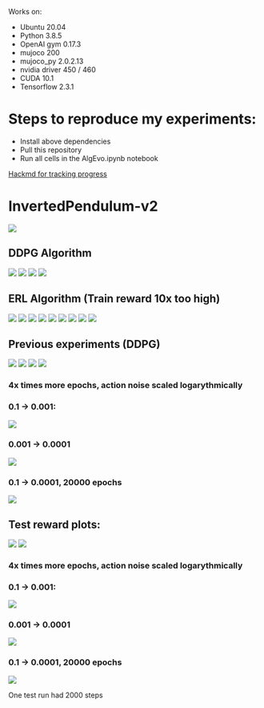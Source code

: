 Works on:
- Ubuntu 20.04
- Python 3.8.5
- OpenAI gym 0.17.3
- mujoco 200
- mujoco_py 2.0.2.13
- nvidia driver 450 / 460
- CUDA 10.1
- Tensorflow 2.3.1

# Steps to reproduce my experiments:
- Install above dependencies
- Pull this repository
- Run all cells in the AlgEvo.ipynb notebook

[Hackmd for tracking progress](https://hackmd.io/NUtcNODST3SHuBCEYfpFUg?view)

# InvertedPendulum-v2
![](imgs/InvertedPendulum-v2.png)

## DDPG Algorithm
![](imgs/DDPG/InvertedPendulum-v2/train_reward_test2-pt1.jpg)
![](imgs/DDPG/InvertedPendulum-v2/test_reward_test2-pt1.jpg)
![](imgs/DDPG/InvertedPendulum-v2/train_reward_test2-pt2.jpg)
![](imgs/DDPG/InvertedPendulum-v2/test_reward_test2-pt2.jpg)

## ERL Algorithm (Train reward 10x too high)
![](imgs/ERL/InvertedPendulum-v2/train_reward_test1-pt1.jpg)
![](imgs/ERL/InvertedPendulum-v2/test_reward_test1-pt1.jpg)
![](imgs/ERL/InvertedPendulum-v2/train_reward_test1-pt2.jpg)
![](imgs/ERL/InvertedPendulum-v2/test_reward_test1-pt2.jpg)
![](imgs/ERL/InvertedPendulum-v2/train_reward_test1-pt3.jpg)
![](imgs/ERL/InvertedPendulum-v2/test_reward_test1-pt3.jpg)
![](imgs/ERL/InvertedPendulum-v2/train_reward_test2.jpg)
![](imgs/ERL/InvertedPendulum-v2/test_reward_test2.jpg)
![](imgs/ERL/InvertedPendulum-v2/actors_reward_test2.jpg)


## Previous experiments (DDPG)

![](imgs/prev/train_reward1.jpg)
![](imgs/prev/train_reward2.jpg)
![](imgs/prev/train_reward3.jpg)
![](imgs/prev/train_reward4.jpg)


### 4x times more epochs, action noise scaled logarythmically
### 0.1 -> 0.001:
![](imgs/prev/train_reward_lognoise_1.jpg)

### 0.001 -> 0.0001
![](imgs/prev/train_reward_lognoise_2.jpg)

### 0.1 -> 0.0001, 20000 epochs
![](imgs/prev/train_reward_lognoise_long_run.jpg)

## Test reward plots:

![](imgs/prev/test_reward1.jpg)
![](imgs/prev/test_reward2.jpg)

### 4x times more epochs, action noise scaled logarythmically
### 0.1 -> 0.001:
![](imgs/prev/test_reward_lognoise_1.jpg)

### 0.001 -> 0.0001
![](imgs/prev/test_reward_lognoise_2.jpg)

### 0.1 -> 0.0001, 20000 epochs
![](imgs/prev/test_reward_lognoise_long_run.jpg)

One test run had 2000 steps
